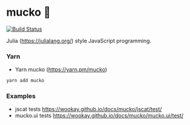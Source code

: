 mucko 🍚
========

[![Build Status](https://travis-ci.org/wookay/mucko.svg?branch=master)](https://travis-ci.org/wookay/mucko)

Julia (https://julialang.org/) style JavaScript programming.


### Yarn
 * Yarn mucko (https://yarn.pm/mucko)

```sh
yarn add mucko
```


### Examples
  - jscat tests https://wookay.github.io/docs/mucko/jscat/test/
  - mucko.ui tests https://wookay.github.io/docs/mucko/mucko.ui/test/
